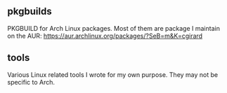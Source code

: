 ## pkgbuilds
PKGBUILD for Arch Linux packages. Most of them are package I maintain on the
AUR: https://aur.archlinux.org/packages/?SeB=m&K=cgirard

## tools
Various Linux related tools I wrote for my own purpose. They may not be specific to Arch.
